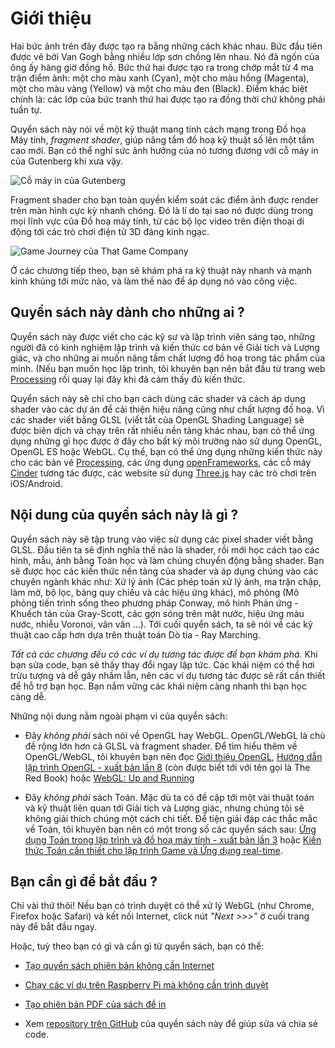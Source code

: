 # Giới thiệu

<canvas id="custom" class="canvas" data-fragment-url="cmyk-halftone.frag" data-textures="vangogh.jpg" width="700px" height="320px"></canvas>

Hai bức ảnh trên đây được tạo ra bằng những cách khác nhau. Bức đầu tiên được vẽ bởi Van Gogh bằng nhiều lớp sơn chồng lên nhau. Nó đã ngốn của ông ấy hàng giờ đồng hồ. Bức thứ hai được tạo ra trong chớp mắt từ 4 ma trận điểm ảnh: một cho màu xanh (Cyan), một cho màu hồng (Magenta), một cho màu vàng (Yellow) và một cho màu đen (Black). Điểm khác biệt chính là: các lớp của bức tranh thứ hai được tạo ra đồng thời chứ không phải tuần tự.

Quyển sách này nói về một kỹ thuật mang tính cách mạng trong Đồ họa Máy tính, *fragment shader*, giúp nâng tầm đồ hoạ kỹ thuật số lên một tầm cao mới. Bạn có thể nghĩ sức ảnh hưởng của nó tương đương với cỗ máy in của Gutenberg khi xưa vậy.

![Cỗ máy in của Gutenberg](gutenpress.jpg)

Fragment shader cho bạn toàn quyền kiểm soát các điểm ảnh được render trên màn hình cực kỳ nhanh chóng. Đó là lí do tại sao nó được dùng trong mọi lĩnh vực của Đồ hoạ máy tính, từ các bộ lọc video trên điện thoại di động tới các trò chơi điện tử 3D đáng kinh ngạc.

![Game Journey của That Game Company](journey.jpg)

Ở các chương tiếp theo, bạn sẽ khám phá ra kỹ thuật này nhanh và mạnh kinh khủng tới mức nào, và làm thế nào để áp dụng nó vào công việc.

## Quyển sách này dành cho những ai ?

Quyển sách này được viết cho các kỹ sư và lập trình viên sáng tạo, những người đã có kinh nghiệm lập trình và kiến thức cơ bản về Giải tích và Lượng giác, và cho những ai muốn nâng tầm chất lượng đồ hoạ trong tác phẩm của mình. (Nếu bạn muốn học lập trình, tôi khuyên bạn nên bắt đầu từ trang web [Processing](https://processing.org/) rồi quay lại đây khi đã cảm thấy đủ kiến thức.

Quyển sách này sẽ chỉ cho bạn cách dùng các shader và cách áp dụng shader vào các dự án để cải thiện hiệu năng cũng như chất lượng đồ hoạ. Vì các shader viết bằng GLSL (viết tắt của OpenGL Shading Language) sẽ được biên dịch và chạy trên rất nhiều nền tảng khác nhau, bạn có thể ứng dụng những gì học được ở đây cho bất kỳ môi trường nào sử dụng OpenGL, OpenGL ES hoặc WebGL. Cụ thể, bạn có thể ứng dụng những kiến thức này  cho các bản vẽ [Processing](https://processing.org/), các ứng dụng [openFrameworks](http://openframeworks.cc/), các cỗ máy [Cinder](http://libcinder.org/) tương tác được, các website sử dụng [Three.js](http://threejs.org/) hay các trò chơi trên iOS/Android.

## Nội dung của quyển sách này là gì ?

Quyển sách này sẽ tập trung vào việc sử dụng các pixel shader viết bằng GLSL. Đầu tiên ta sẽ định nghĩa thế nào là shader, rồi mới học cách tạo các hình, mẫu, ảnh bằng Toán học và làm chúng chuyển động bằng shader. Bạn sẽ được học các kiến thức nền tảng của shader và áp dụng chúng vào các chuyên ngành khác như: Xử lý ảnh
(Các phép toán xử lý ảnh, ma trận chập, làm mờ, bộ lọc, bảng quy chiếu và các hiệu ứng khác), mô phỏng (Mô phỏng tiến trình sống theo phương pháp Conway, mô hình Phản ứng - Khuếch tán của Gray-Scott, các gợn sóng trên mặt nước, hiệu ứng màu nước, nhiễu Voronoi, vân vân ...). Tới cuối quyển sách, ta sẽ nói về các kỹ thuật cao cấp hơn dựa trên thuật toán Dò tia - Ray Marching.

*Tất cả các chương đều có các ví dụ tương tác được để bạn khám phá.* Khi bạn sửa code, bạn sẽ thấy thay đổi ngay lập tức. Các khái niệm có thể hơi trừu tượng và dễ gây nhầm lẫn, nên các ví dụ tương tác được sẽ rất cần thiết để hỗ trợ bạn học. Bạn nắm vững các khái niệm càng nhanh thì bạn học càng dễ.

Những nội dung nằm ngoài phạm vi của quyển sách:

* Đây *không phải* sách nói về OpenGL hay WebGL. OpenGL/WebGL là chủ đề rộng lớn hơn cả GLSL và fragment shader. Để tìm hiểu thêm về OpenGL/WebGL, tôi khuyên bạn nên đọc [Giới thiệu OpenGL](https://open.gl/introduction),  [Hướng dẫn lập trình OpenGL - xuất bản lần 8](http://www.amazon.com/OpenGL-Programming-Guide-Official-Learning/dp/0321773039/ref=sr_1_1?s=books&ie=UTF8&qid=1424007417&sr=1-1&keywords=open+gl+programming+guide) (còn được biết tới với tên gọi là The Red Book) hoặc [WebGL: Up and Running](http://www.amazon.com/WebGL-Up-Running-Tony-Parisi/dp/144932357X/ref=sr_1_4?s=books&ie=UTF8&qid=1425147254&sr=1-4&keywords=webgl)

* Đây *không phải* sách Toán. Mặc dù ta có đề cập tới một vài thuật toán và kỹ thuật liên quan tới Giải tích và Lượng giác, nhưng chúng tôi sẽ không giải thích chúng một cách chi tiết. Để tiện giải đáp các thắc mắc về Toán, tôi khuyên bạn nên có một trong số các quyển sách sau: [Ứng dụng Toán trong lập trình và đồ hoạ máy tính - xuất bản lần 3](http://www.amazon.com/Mathematics-Programming-Computer-Graphics-Third/dp/1435458869/ref=sr_1_1?ie=UTF8&qid=1424007839&sr=8-1&keywords=mathematics+for+games) hoặc [Kiến thức Toán cần thiết cho lập trình Game và Ứng dụng real-time](http://www.amazon.com/Essential-Mathematics-Games-Interactive-Applications/dp/0123742978/ref=sr_1_1?ie=UTF8&qid=1424007889&sr=8-1&keywords=essentials+mathematics+for+developers).


## Bạn cần gì để bắt đầu ?

Chỉ vài thứ thôi! Nếu bạn có trình duyệt có thể xử lý WebGL (như Chrome, Firefox hoặc Safari) và kết nối Internet, click nút _"Next >>>"_ ở cuối trang này để bắt đầu ngay.

Hoặc, tuỳ theo bạn có gì và cần gì từ quyển sách, bạn có thể:

- [Tạo quyển sách phiên bản không cần Internet](https://thebookofshaders.com/appendix/00/?lan=vi)

- [Chạy các ví dụ trên Raspberry Pi mà không cần trình duyệt](https://thebookofshaders.com/appendix/01/?lan=vi)

- [Tạo phiên bản PDF của sách để in](https://thebookofshaders.com/appendix/02/?lan=vi)

- Xem [repository trên GitHub](https://github.com/patriciogonzalezvivo/thebookofshaders) của quyền sách này để giúp sửa và chia sẻ code.
